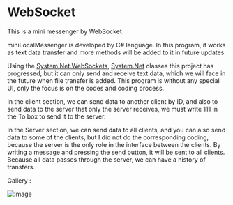 # WebSocket

This is a mini messenger by WebSocket

miniLocalMessenger is developed by C# language.
In this program, it works as text data transfer and more methods will be added to it in future updates.

Using the [System.Net.WebSockets](https://learn.microsoft.com/en-us/dotnet/api/system.net.websockets.websocket?view=net-7.0), [System.Net](https://learn.microsoft.com/en-us/dotnet/api/system.net?view=net-7.0) classes this project has progressed, but it can only send and receive text data, which we will face in the future when file transfer is added. This program is without any special UI, only the focus is on the codes and coding process.

In the client section, we can send data to another client by ID, and also to send data to the server that only the server receives, we must write 111 in the To box to send it to the server.

In the Server section, we can send data to all clients, and you can also send data to some of the clients, but I did not do the corresponding coding, because the server is the only role in the interface between the clients. By writing a message and pressing the send button, it will be sent to all clients.
Because all data passes through the server, we can have a history of transfers.

Gallery :

![image](https://github.com/HosseinMohebbikhah/miniLocalMessanger/blob/main/img/image.png)
